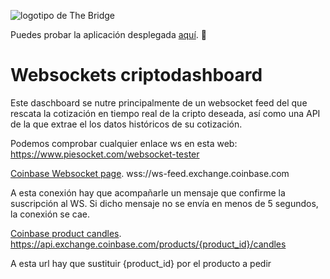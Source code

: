 ![logotipo de The Bridge](https://user-images.githubusercontent.com/27650532/77754601-e8365180-702b-11ea-8bed-5bc14a43f869.png  "logotipo de The Bridge")

Puedes probar la aplicación desplegada [aquí](https://gregarious-dusk-5d357b.netlify.app/). :rocket:

# Websockets criptodashboard

Este daschboard se nutre principalmente de un websocket feed del que rescata la cotización en tiempo real de la cripto deseada, así como una API de la que extrae el los datos históricos de su cotización.

Podemos comprobar cualquier enlace ws en esta web: https://www.piesocket.com/websocket-tester

[Coinbase Websocket page](https://docs.cloud.coinbase.com/exchange/docs/websocket-overview).
wss://ws-feed.exchange.coinbase.com

A esta conexión hay que acompañarle un mensaje que confirme la suscripción al WS. Si dicho mensaje no se envía en menos de 5 segundos, la conexión se cae.

[Coinbase product candles](https://docs.cloud.coinbase.com/exchange/reference/exchangerestapi_getproductcandles).
https://api.exchange.coinbase.com/products/{product_id}/candles

A esta url hay que sustituir {product_id} por el producto a pedir 